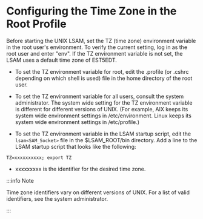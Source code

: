 # Configuring the Time Zone in the Root Profile

Before starting the UNIX LSAM, set the TZ (time zone) environment variable in the root user's environment. To verify the current setting, log in as the root user and enter "env". If the TZ environment variable is not set, the LSAM uses a default time zone of EST5EDT.

* To set the TZ environment variable for root, edit the .profile (or .cshrc depending on which shell is used) file in the home directory of the root user.

* To set the TZ environment variable for all users, consult the system administrator. The system wide setting for the TZ environment variable is different for different versions of UNIX. (For example, AIX keeps its system wide environment settings in /etc/environment. Linux keeps its system wide environment settings in /etc/profile.)

* To set the TZ environment variable in the LSAM startup script, edit the ```lsam<SAM_Socket>``` file in the $LSAM_ROOT/bin directory. Add a line to the LSAM startup script that looks like the following:

```TZ=xxxxxxxxxx; export TZ```
    
* xxxxxxxxx is the identifier for the desired time zone.

:::info Note

Time zone identifiers vary on different versions of UNIX. For a list of valid identifiers, see the system administrator.

:::